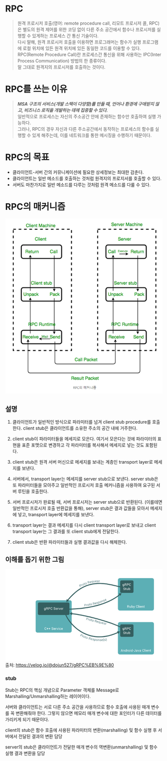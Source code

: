 # RPC 
> 원격 프로시저 호출(영어: remote procedure call, 리모트 프로시저 콜, RPC)은 별도의 원격 제어를 위한 코딩 없이 다른 주소 공간에서 함수나 프로시저를 실행할 수 있게하는 프로세스 간 통신 기술이다.    
다시 말해, 원격 프로시저 호출을 이용하면 프로그래머는 함수가 실행 프로그램에 로컬 위치에 있든 원격 위치에 있든 동일한 코드를 이용할 수 있다.   
RPC(Remote Procedure Call)란 프로세스간 통신을 위해 사용하는 IPC(Inter Process Communication) 방법의 한 종류이다.    
말 그대로 원격지의 프로시저를 호출하는 것이다.

# RPC를 쓰는 이유
> ***MSA 구조의 서비스(개발 스택이 다양함)를 만들 때, 언어나 환경에 구애받지 않고, 비즈니스 로직을 개발하는 데에 집중할 수 있다.***   
일반적으로 프로세스는 자신의 주소공간 안에 존재하는 함수만 호출하여 실행 가능하다.   
그러나, RPC의 경우 자신과 다른 주소공간에서 동작하는 프로세스의 함수를 실행할 수 있게 해주는데, 이를 네트워크를 통한 메시징을 수행하기 때문이다.   


# RPC의 목표
> 
- 클라이언트-서버 간의 커뮤니케이션에 필요한 상세정보는 최대한 감춘다.
- 클라이언트는 일반 메소드를 호출하는 것처럼 원격지의 프로지서를 호출할 수 있다.
- 서버도 마찬가지로 일반 메소드를 다루는 것처럼 원격 메소드를 다룰 수 있다.

# RPC의 매커니즘
![Alt text](image.png)
## 설명 

1. 클라이언트가 일반적인 방식으로 파라미터를 넘겨 client stub procedure를 호출한다. client stub은 클라이언트를 소유한 주소의 공간 내에 거주한다.

2. client stub이 파라미터들을 메세지로 모은다. 여기서 모은다는 것에 파라미터의 표현을 표준 포맷으로 변경하고 각 파라미터를 복사해서 메세지로 넣는 것도 포함된다.

3. client stub은 원격 서버 머신으로 메세지를 보내는 계층인 transport layer로 메세지를 보낸다.

4. 서버에서, transport layer는 메세지를 server stub으로 보낸다. server stub은 또 파라미터들을 모아주고 일반적인 프로시저 호출 메커니즘을 사용하여 요구된 서버 루틴을 호출한다.

5. 서버 프로시저가 완료될 때, 서버 프로시저는 server stub으로 반환된다. (이를테면 일반적인 프로시저 호출 반환값을 통해), server stub은 결과 값들을 모아서 메세지에 넣고, transport layer에 메세지를 보낸다.

6. transport layer는 결과 메세지를 다시 client transport layer로 보내고 client transport layer는 그 결과를 또 client stub에게 전달한다.

7. client stub은 반환 파라미터들과 실행 결과값을 다시 해체한다.

## 이해를 돕기 위한 그림
![Alt text](image-2.png)
출처: https://velog.io/@dojun527/gRPC%EB%9E%80

### stub
Stub는 RPC의 핵심 개념으로 Parameter 객체를 Message로 Marshalling/Unmarshalling하는 레이어이다.

서버와 클라이언트는 서로 다른 주소 공간을 사용하므로 함수 호출에 사용된 매개 변수를 꼭 변환해줘야 한다. 그렇지 않으면 메모리 매개 변수에 대한 포인터가 다른 데이터를 가리키게 되기 때문이다.
 
client의 stub은 함수 호출에 사용된 파라미터의 변환(marshalling) 및 함수 실행 후 서버에서 전달된 결과의 변환 담당 

server의 stub은 클라이언트가 전달한 매개 변수의 역변환(unmarshalling) 및 함수 실행 결과 변환을 담당
